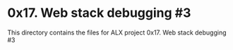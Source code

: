 # 0x17. Web stack debugging #3
This directory contains the files for ALX project 0x17. Web stack debugging #3
